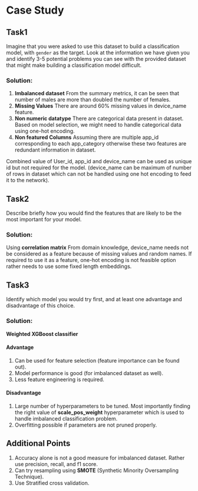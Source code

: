 # Case Study

## Task1
Imagine that you were asked to use this dataset to build a classification model, with  `gender`  as the target. Look at the information we have given you and identify 3-5 potential problems you can see with the provided dataset that might make building a classification model difficult.
### Solution:
1.  **Imbalanced dataset**
     From the summary metrics, it can be seen that number of males are more than doubled the number of females.
2. **Missing Values**
    There are around 60% missing values in device_name feature.
3. **Non numeric datatype**
    There are categorical data present in dataset. Based on model selection, we might need to handle categorical data using one-hot encoding.
4. **Non featured Columns**
Assuming there are multiple app_id corresponding to each app_category otherwise these two features are redundant information in dataset.

Combined value of User_id, app_id and device_name can be used as unique id but not required for the model. (device_name can be maximum of number of rows in dataset which can not be handled using one hot encoding to feed it to the network).

## Task2
Describe briefly how you would find the features that are likely to be the most important for your model.
### Solution:
Using **correlation matrix**
From domain knowledge, device_name needs not be considered as a feature because of missing values and random names. If required to use it as a feature, one-hot encoding is not feasible option rather needs to use some fixed length embeddings.

## Task3
Identify which model you would try first, and at least one advantage and disadvantage of this choice.
### Solution:
**Weighted XGBoost classifier**
#### Advantage
1. Can be used for feature selection (feature importance can be found out).
2. Model performance is good (for imbalanced dataset as well).
3. Less feature engineering is required.


#### Disadvantage
1. Large number of hyperparameters to be tuned. Most importantly finding the right value of **scale_pos_weight** hyperparameter which is used to handle imbalanced classification problem.
2. Overfitting possible if parameters are not pruned properly.


## Additional Points
1. Accuracy alone is not a good measure for imbalanced dataset. Rather use precision, recall, and f1 score.
2. Can try resampling using **SMOTE** (Synthetic Minority Oversampling Technique).
3. Use Stratified cross validation. 
